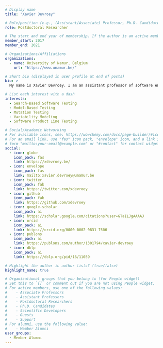 ```yaml
---
# Display name
title: "Xavier Devroey"

# Role/position (e.g., (Assistant/Associate) Professor, Ph.D. Candidate)
role: Postdoctoral Researcher

# The start and end year of membership. If the author is an active member, leave member_end empty. Otherwise, fill in.
member_start: 2017
member_end: 2021

# Organizations/Affiliations
organizations:
  - name: University of Namur, Belgium
    url: "https://www.unamur.be/"

# Short bio (displayed in user profile at end of posts)
bio: >
  My name is Xavier Devroey. I am an assistant professor of software engineering at the Faculty of Computer Science of the University of Namur. My research goal is to advance the state-of-the-art and practice of automated test case generation. My main research interests include search-based and model-based software testing, test suite augmentation, DevOps, and variability-intensive systems.

# List each interest with a dash
interests:
  - Search-Based Software Testing
  - Model-Based Testing
  - Mutation Testing
  - Variability Modeling
  - Software Product Line Testing

# Social/Academic Networking
# For available icons, see: https://wowchemy.com/docs/page-builder/#icons
# For an email link, use "fas" icon pack, "envelope" icon, and a link in the
# form "mailto:your-email@example.com" or "#contact" for contact widget.
social: 
  - icon: globe
    icon_pack: fas
    link: https://xdevroey.be/
  - icon: envelope
    icon_pack: fas
    link: mailto:xavier.devroey@unamur.be
  - icon: twitter
    icon_pack: fab
    link: https://twitter.com/xdevroey
  - icon: github
    icon_pack: fab
    link: https://github.com/xdevroey
  - icon: google-scholar
    icon_pack: ai
    link: https://scholar.google.com/citations?user=GTaILJgAAAAJ
  - icon: orcid
    icon_pack: ai
    link: https://orcid.org/0000-0002-0831-7606
  - icon: publons
    icon_pack: ai
    link: https://publons.com/author/1301794/xavier-devroey
  - icon: dblp
    icon_pack: ai
    link: https://dblp.org/pid/16/11059

# Highlight the author in author lists? (true/false)
highlight_name: true

# Organizational groups that you belong to (for People widget)
# Set this to `[]` or comment out if you are not using People widget.
# For active members, use one of the following values: 
#    - Associate Professors
#    - Assistant Professors
#    - Postdoctoral Researchers
#    - Ph.D. Candidates
#    - Scientific Developers
#    - Guests
#    - Support
# For alumni, use the following value:
#    - Member Alumni
user_groups:
  - Member Alumni
---
```

